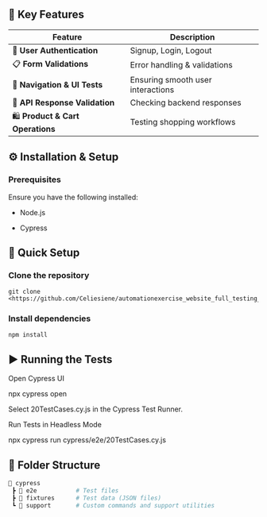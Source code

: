 ## 🌟 Key Features

Feature | Description  
--------|------------  
🔐 **User Authentication** | Signup, Login, Logout  
📋 **Form Validations** | Error handling & validations  
🔄 **Navigation & UI Tests** | Ensuring smooth user interactions  
🔌 **API Response Validation** | Checking backend responses  
🛍 **Product & Cart Operations** | Testing shopping workflows  


## ⚙️ Installation & Setup

### Prerequisites

Ensure you have the following installed:

- Node.js

- Cypress

## 🚀 Quick Setup

### Clone the repository
```
git clone <https://github.com/Celiesiene/automationexercise_website_full_testing_portfolio>
```

### Install dependencies
```
npm install
```

## ▶️ Running the Tests

Open Cypress UI

npx cypress open

Select 20TestCases.cy.js in the Cypress Test Runner.

Run Tests in Headless Mode

npx cypress run cypress/e2e/20TestCases.cy.js

## 📁 Folder Structure

```bash
📁 cypress
 ┣ 📁 e2e           # Test files
 ┣ 📁 fixtures      # Test data (JSON files)
 ┗ 📁 support       # Custom commands and support utilities
```
 
